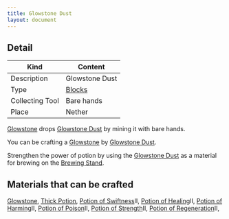 ```yaml
---
title: Glowstone Dust
layout: document
---
```

## Detail

|Kind|Content|
|---|---|
|Description|Glowstone Dust|
|Type|[Blocks](Blocks)|
|Collecting Tool|Bare hands|
|Place|Nether|

[Glowstone](Glowstone) drops [Glowstone Dust](Glowstone_Dust) by mining it with bare hands.

You can be crafting a [Glowstone](Glowstone) by [Glowstone Dust](Glowstone_Dust).

Strengthen the power of potion by using the [Glowstone Dust](Glowstone_Dust) as a material for brewing on the [Brewing Stand](Brewing_Stand).

## Materials that can be crafted

[Glowstone](Glowstone),
[Thick Potion](Thick_Potion),
[Potion of Swiftness](Potion_of_Swiftness)II,
[Potion of Healing](Potion_of_Healing)II,
[Potion of Harming](Potion_of_Harming)II,
[Potion of Poison](Potion_of_Poison)II,
[Potion of Strength](Potion_of_Strength)II,
[Potion of Regeneration](Potion_of_Regeneration)II,
